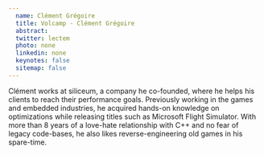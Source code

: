 ```yaml
---
  name: Clément Grégoire
  title: Volcamp - Clément Grégoire
  abstract: 
  twitter: lectem
  photo: none
  linkedin: none
  keynotes: false
  sitemap: false
---
```

Clément works at siliceum, a company he co-founded, where he helps his clients to reach their performance goals. Previously working in the games and embedded industries, he acquired hands-on knowledge on optimizations while releasing titles such as Microsoft Flight Simulator. With more than 8 years of a love-hate relationship with C++ and no fear of legacy code-bases, he also likes reverse-engineering old games in his spare-time.
